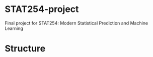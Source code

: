 # STAT254-project
Final project for STAT254: Modern Statistical Prediction and Machine Learning

# Structure
